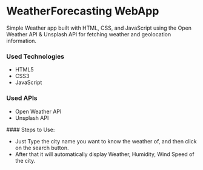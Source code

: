 <h1>WeatherForecasting WebApp</h1>

<p>Simple Weather app built with HTML, CSS, and JavaScript using the Open Weather API & Unsplash API for fetching weather and geolocation information.</p>

<h3>Used Technologies</h3>
<ul>
  <li>HTML5</li>
  <li>CSS3</li>
  <li>JavaScript</li>
</ul>

<h3>Used APIs</h4>
<ul>
  <li>Open Weather API</li>
 <li>Unsplash API</li>
</ul>
#### Steps to Use:

- Just Type the city name you want to know the weather of, and then click on the search button.
- After that it will automatically display Weather, Humidity, Wind Speed of the city.


